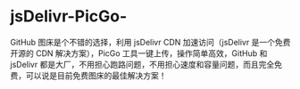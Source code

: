 # jsDelivr-PicGo-
GitHub 图床是个不错的选择，利用 jsDelivr CDN 加速访问（jsDelivr 是一个免费开源的 CDN 解决方案），PicGo 工具一键上传，操作简单高效，GitHub 和 jsDelivr 都是大厂，不用担心跑路问题，不用担心速度和容量问题，而且完全免费，可以说是目前免费图床的最佳解决方案！
